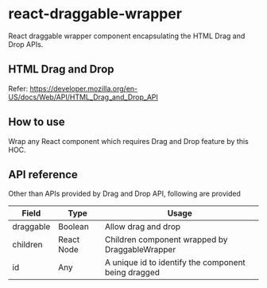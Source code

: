 # react-draggable-wrapper
React draggable wrapper component encapsulating the HTML Drag and Drop APIs.

## HTML Drag and Drop

Refer: https://developer.mozilla.org/en-US/docs/Web/API/HTML_Drag_and_Drop_API

## How to use

Wrap any React component which requires Drag and Drop feature by this HOC.


## API reference 

Other than APIs provided by Drag and Drop API, following are provided

|Field|Type|Usage
|---|---|---|
draggable|Boolean|Allow drag and drop| 
children|React Node|Children component wrapped by DraggableWrapper|
id|Any| A unique id to identify the component being dragged|
